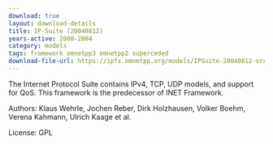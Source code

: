 ```yaml
---
download: true
layout: download-details
title: IP-Suite (20040812)
years-active: 2000-2004
category: models
tags: framework omnetpp3 omnetpp2 superceded
download-file-url: https://ipfs.omnetpp.org/models/IPSuite-20040812-src.tgz
---
```


The Internet Protocol Suite contains IPv4, TCP, UDP models, and support for QoS.
This framework is the predecessor of INET Framework.

Authors: Klaus Wehrle, Jochen Reber, Dirk Holzhausen, Volker Boehm, Verena
Kahmann, Ulrich Kaage et al.

License: GPL
